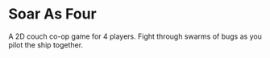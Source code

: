 # Soar As Four

A 2D couch co-op game for 4 players. Fight through swarms of bugs as you pilot the ship together. 

